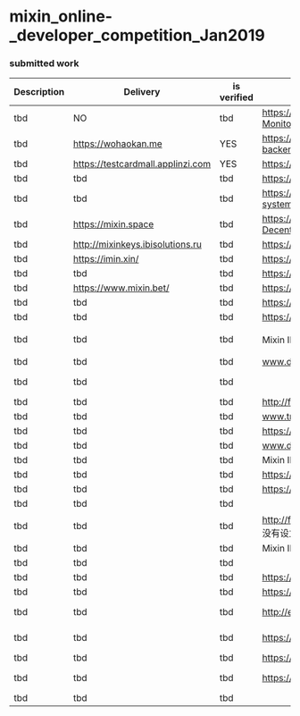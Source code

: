 # mixin_online-_developer_competition_Jan2019

### submitted work


| Description | Delivery  | is verified | github address | code is verified |
| --- | --- | --- |-------------------------------------------- |  -------------------------------------------------
| tbd| NO | tbd |	https://github.com/sumanthwhy/smart-Energy-Monitoring| tbd |
| tbd| https://wohaokan.me | YES | https://github.com/liusining/wohaokan.me-backend | TBD|
| tbd| https://testcardmall.applinzi.com| YES | https://github.com/lijianld/superCardMall |	tbd |
| tbd| tbd| tbd | https://github.com/ewnk/grouphelper	 |	tbd |
| tbd| tbd| tbd | https://github.com/nirdesh27/regionalTransport-system	 |	tbd |
| tbd| https://mixin.space| tbd | https://github.com/kurisu-public/Mixin-Decentralization-BBS	 |	tbd |
| tbd| http://mixinkeys.ibisolutions.ru| tbd | https://github.com/if1242/MixinKeys	 |	 tbd|
| tbd| https://imin.xin/| tbd | https://github.com/an-lee/iminxin 	 |	tbd |
| tbd| tbd| tbd | https://github.com/cw35/random-chat	 |	tbd |
| tbd| https://www.mixin.bet/| tbd | 	https://github.com/lotter1988/lottery |	 tbd|
| tbd| tbd| tbd | https://github.com/Alexygui/Gobang	 | tbd	 |
| tbd| tbd| tbd | 	https://github.com/exinone/exincore |	tbd |
| tbd| tbd| tbd | 	Mixin ID：700id0101404     |	       (代码暂时不开放，目前机器人的二维码申请需要邀请码，可以联系我） |
| tbd| tbd| tbd | www.dodice.com  |		https://github.com/soooooooon/rock |
| tbd| tbd| tbd | 	 |	https://github.com/ExinOne/mixin-sdk-php |
| tbd| tbd| tbd | http://fer.one/	 |	https://gitlab.com/block_shine |
| tbd| tbd| tbd | www.transfund.io	 |	See the attachment below |
| tbd| tbd| tbd | https://www.dodice.com	 |	https://github.com/soooooooon/rock.git |
| tbd| tbd| tbd | www.dodice.com	 |	https://github.com/yiplee/Rock |
| tbd| tbd| tbd | Mixin ID: 7000101695	 |	https://github.com/MooooonStar/ant |
| tbd| tbd| tbd | https://luckybet.one/	 |	https://github.com/luckybetone |
| tbd| tbd| tbd | https://github.com/cw35/random-chat	 |	https://github.com/cw35/random-chat |
| tbd| tbd| tbd | 	 |	https://github.com/cw35/f1bank |
| tbd| tbd| tbd | http://fer.one/	由于项目属于应用类，是非开源所有没有设立GitHub，只有gitlab，不好意思 |	 |
| tbd| tbd| tbd | Mixin ID: 7000101695	 |	https://github.com/MooooonStar/ant |
| tbd| tbd| tbd | 	 |	https://github.com/lotter1988/lottery |
| tbd| tbd| tbd | https://love-seal.lyric.im	 |	https://github.com/lyricat/love-seal |
| tbd| tbd| tbd | https://github.com/fox-one/f1db	 |	https://github.com/fox-one/f1db |
| tbd| tbd| tbd | http://everpost.one	 |	https://github.com/caosbad/ever-post-mixin-bot |
| tbd| tbd| tbd | https://mixinlight.github.io/	 |	https://github.com/MixinLight/mixin-light-wallet |
| tbd| tbd| tbd | https://wenda.vcdiandian.com/	 |	https://github.com/xiudongy/flarum |
| tbd| tbd| tbd | https://shubhamkarala.github.io/melexa-web/ |		https://github.com/iamkumarji/MixinApp-Hackinators- |
| tbd| tbd| tbd | 	 |	https://github.com/mkohli21/BlockGrants |
